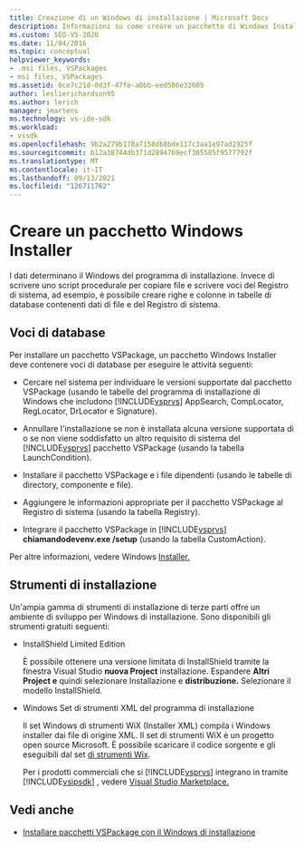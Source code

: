 ```yaml
---
title: Creazione di un Windows di installazione | Microsoft Docs
description: Informazioni su come creare un pacchetto di Windows Installer per Visual Studio costituito da tabelle di database contenenti dati di file e del Registro di sistema.
ms.custom: SEO-VS-2020
ms.date: 11/04/2016
ms.topic: conceptual
helpviewer_keywords:
- .msi files, VSPackages
- msi files, VSPackages
ms.assetid: 0ce7c21d-0d3f-47fe-a0bb-eed506e32609
author: leslierichardson95
ms.author: lerich
manager: jmartens
ms.technology: vs-ide-sdk
ms.workload:
- vssdk
ms.openlocfilehash: 9b2a279b178a7158db8bde117c3aa1e97ad2925f
ms.sourcegitcommit: b12a38744db371d2894769ecf305585f9577792f
ms.translationtype: MT
ms.contentlocale: it-IT
ms.lasthandoff: 09/13/2021
ms.locfileid: "126711762"
---
```

# <a name="author-a-windows-installer-package"></a>Creare un pacchetto Windows Installer
I dati determinano il Windows del programma di installazione. Invece di scrivere uno script procedurale per copiare file e scrivere voci del Registro di sistema, ad esempio, è possibile creare righe e colonne in tabelle di database contenenti dati di file e del Registro di sistema.

## <a name="database-entries"></a>Voci di database
Per installare un pacchetto VSPackage, un pacchetto Windows Installer deve contenere voci di database per eseguire le attività seguenti:

- Cercare nel sistema per individuare le versioni supportate dal pacchetto VSPackage (usando le tabelle del programma di installazione di Windows che includono [!INCLUDE[vsprvs](../../code-quality/includes/vsprvs_md.md)] AppSearch, CompLocator, RegLocator, DrLocator e Signature).

- Annullare l'installazione se non è installata alcuna versione supportata di o se non viene soddisfatto un altro requisito di sistema del [!INCLUDE[vsprvs](../../code-quality/includes/vsprvs_md.md)] pacchetto VSPackage (usando la tabella LaunchCondition).

- Installare il pacchetto VSPackage e i file dipendenti (usando le tabelle di directory, componente e file).

- Aggiungere le informazioni appropriate per il pacchetto VSPackage al Registro di sistema (usando la tabella Registry).

- Integrare il pacchetto VSPackage in [!INCLUDE[vsprvs](../../code-quality/includes/vsprvs_md.md)] **chiamandodevenv.exe /setup** (usando la tabella CustomAction).

Per altre informazioni, vedere Windows [Installer.](/windows/desktop/Msi/windows-installer-portal)

## <a name="setup-tools"></a>Strumenti di installazione
Un'ampia gamma di strumenti di installazione di terze parti offre un ambiente di sviluppo per Windows di installazione. Sono disponibili gli strumenti gratuiti seguenti:

- InstallShield Limited Edition

   È possibile ottenere una versione limitata di InstallShield tramite la finestra Visual Studio **nuova Project** installazione. Espandere **Altri Project e** quindi selezionare Installazione e **distribuzione.** Selezionare il modello InstallShield.

- Windows Set di strumenti XML del programma di installazione

   Il set Windows di strumenti WiX (Installer XML) compila i Windows installer dai file di origine XML. Il set di strumenti WiX è un progetto open source Microsoft. È possibile scaricare il codice sorgente e gli eseguibili dal set [di strumenti Wix](https://sourceforge.net/projects/wix/).

   Per i prodotti commerciali che si [!INCLUDE[vsprvs](../../code-quality/includes/vsprvs_md.md)] integrano in tramite [!INCLUDE[vsipsdk](../../extensibility/includes/vsipsdk_md.md)] , vedere [Visual Studio Marketplace.](https://marketplace.visualstudio.com/)

## <a name="see-also"></a>Vedi anche
- [Installare pacchetti VSPackage con il Windows di installazione](../../extensibility/internals/installing-vspackages-with-windows-installer.md)
